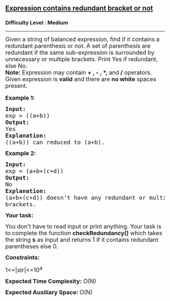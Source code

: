 <h2><a href="https://practice.geeksforgeeks.org/problems/e015cb4d3f354b035d9665e7c8a54a7aefb1901b/1?utm_source=geeksforgeeks&utm_medium=ml_article_practice_tab&utm_campaign=article_practice_tab">Expression contains redundant bracket or not</a></h2><h3>Difficulty Level : Medium</h3><hr><div class="problems_problem_content__Xm_eO"><p><span style="font-size: 18px;">Given a string of balanced expression, find if it contains a redundant parenthesis or not. A set of parenthesis are redundant if the same sub-expression is surrounded by unnecessary or multiple brackets. Print Yes if redundant, else No.<br><strong>Note:</strong>&nbsp;Expression may contain <strong>+ , - ,&nbsp;*,</strong> and<strong> /</strong> operators. Given expression is&nbsp;<strong>valid</strong>&nbsp;and there are&nbsp;<strong>no white</strong>&nbsp;spaces present.</span><br><br><span style="font-size: 18px;"><strong>Example 1:</strong></span></p>
<pre><span style="font-size: 18px;"><strong>Input:
</strong>exp = ((a+b))</span><span style="font-size: 18px;">
<strong>Output:
</strong>Yes
<strong>Explanation:</strong>
((a+b)) can reduced to (a+b).
</span></pre>
<p><span style="font-size: 18px;"><strong>Example 2:</strong></span></p>
<pre><span style="font-size: 18px;"><strong>Input:</strong>
exp = (a+b+(c+d))</span><span style="font-size: 18px;">
<strong>Output:</strong>
No
<strong>Explanation:</strong>
(a+b+(c+d)) doesn't have any redundant or multiple
brackets.</span></pre>
<p><span style="font-size: 18px;"><strong>Your task:</strong></span></p>
<p><span style="font-size: 18px;">You don't have to read input or print anything. Your task is to complete the function <strong>checkRedundancy</strong></span><span style="font-size: 18px;"><strong>()</strong> which takes the string <strong>s</strong> as input and returns 1 if&nbsp;it contains redundant parentheses else 0.</span></p>
<p><span style="font-size: 18px;"><strong>Constraints:</strong></span></p>
<p><span style="font-size: 18px;">1&lt;=|str|&lt;=10<sup>4</sup></span></p>
<p><span style="font-size: 18px;"><strong>Expected Time Complexity:</strong>&nbsp;O(N)</span></p>
<p><span style="font-size: 18px;"><strong>Expected Auxiliary Space:&nbsp;</strong>O(N)</span></p></div>